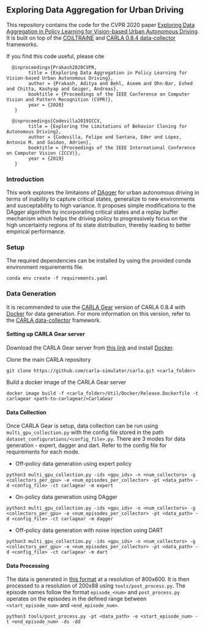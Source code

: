 ## Exploring Data Aggregation for Urban Driving

This repository contains the code for the CVPR 2020 paper [Exploring Data Aggregation in Policy Learning for Vision-based Urban Autonomous Driving](http://www.cvlibs.net/publications/Prakash2020CVPR.pdf). It is built on top of the [COiLTRAiNE](https://github.com/felipecode/coiltraine) and [CARLA 0.8.4 data-collector](https://github.com/carla-simulator/data-collector) frameworks.

If you find this code useful, please cite
```
  @inproceedings{Prakash2020CVPR,
        title = {Exploring Data Aggregation in Policy Learning for Vision-based Urban Autonomous Driving},
        author = {Prakash, Aditya and Behl, Aseem and Ohn-Bar, Eshed and Chitta, Kashyap and Geiger, Andreas},
        booktitle = {Proceedings of the IEEE Conference on Computer Vision and Pattern Recognition (CVPR)},
        year = {2020}
   }
  
  @inproceedings{Codevilla2019ICCV,
        title = {Exploring the Limitations of Behavior Cloning for Autonomous Driving},
        author = {Codevilla, Felipe and Santana, Eder and López, Antonio M. and Gaidon, Adrien},
        booktitle = {Proceedings of the IEEE International Conference on Computer Vision (ICCV)},
        year = {2019}
   }
```

### Introduction
This work explores the limitaions of [DAgger](http://proceedings.mlr.press/v15/ross11a/ross11a.pdf) for urban autonomous driving in terms of inability to capture critical states, generalize to new environments and susceptability to high variance. It proposes simple modifications to the DAgger algorithm by incorporating critical states and a replay buffer mechanism which helps the driving policy to progressively focus on the high uncertainty regions of its state distribution, thereby leading to better empirical performance.

### Setup
The required dependencies can be installed by using the provided conda environment requirements file.
```
conda env create -f requirements.yaml
```

### Data Generation 
It is recommended to use the [CARLA Gear](https://drive.google.com/file/d/1X52PXqT0phEi5WEWAISAQYZs-Ivx4VoE/view) version of CARLA 0.8.4 with [Docker](https://carla.readthedocs.io/en/latest/build_docker/) for data generation. For more information on this version, refer to the [CARLA data-collector](https://github.com/carla-simulator/data-collector) framework.

#### Setting up CARLA Gear server
Download the CARLA Gear server from [this link](https://drive.google.com/file/d/1X52PXqT0phEi5WEWAISAQYZs-Ivx4VoE/view) and install [Docker](https://carla.readthedocs.io/en/latest/build_docker/).

Clone the main CARLA repository
```
git clone https://github.com/carla-simulator/carla.git <carla_folder>
```
Build a docker image of the CARLA Gear server
```
docker image build -f <carla_folder>/Util/Docker/Release.Dockerfile -t carlagear <path-to-carlagear/>CarlaGear
```

#### Data Collection
Once CARLA Gear is setup, data collection can be run using ```multi_gpu_collection.py``` with the config file stored in the path ```dataset_configurations/<config_file>.py```. There are 3 modes for data generation - expert, dagger and dart. Refer to the config file for requirements for each mode. 

- Off-policy data generation using expert policy
```
python3 multi_gpu_collection.py -ids <gpu_ids> -n <num_collectors> -g <collectors_per_gpu> -e <num_episodes_per_collector> -pt <data_path> -d <config_file> -ct carlagear -m expert
```

- On-policy data generation using DAgger
```
python3 multi_gpu_collection.py -ids <gpu_ids> -n <num_collectors> -g <collectors_per_gpu> -e <num_episodes_per_collector> -pt <data_path> -d <config_file> -ct carlagear -m dagger
```

- Off-policy data generation with noise injection using DART
```
python3 multi_gpu_collection.py -ids <gpu_ids> -n <num_collectors> -g <collectors_per_gpu> -e <num_episodes_per_collector> -pt <data_path> -d <config_file> -ct carlagear -m dart
```

#### Data Processing
The data is generated in [this format](https://github.com/carla-simulator/data-collector/blob/master/docs/dataset_format_description.md) at a resolution of 800x600. It is then processed to a resolution of 200x88 using ```tools/post_process.py```. The episode names follow the format ```episode_<num>``` and ```post_process.py``` operates on the episodes in the defined range between ```<start_episode_num>``` and ```<end_episode_num>```.
```
python3 tools/post_process.py -pt <data_path> -e <start_episode_num> -t <end_episode_num> -ds -dd
```
